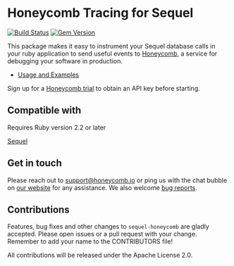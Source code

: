 # Honeycomb Tracing for Sequel

[![Build Status](https://travis-ci.org/honeycombio/sequel-honeycomb.svg?branch=master)](https://travis-ci.org/honeycombio/sequel-honeycomb)
[![Gem Version](https://badge.fury.io/rb/sequel-honeycomb.svg)](https://badge.fury.io/rb/sequel-honeycomb)

This package makes it easy to instrument your Sequel database calls in your ruby application to send useful events to [Honeycomb](https://www.honeycomb.io), a service for debugging your software in production.
- [Usage and Examples](https://docs.honeycomb.io/getting-data-in/beelines/ruby-beeline/)

Sign up for a [Honeycomb
trial](https://ui.honeycomb.io/signup) to obtain an API key before starting.

## Compatible with

Requires Ruby version 2.2 or later

[Sequel](https://github.com/jeremyevans/sequel/)

## Get in touch

Please reach out to [support@honeycomb.io](mailto:support@honeycomb.io) or ping
us with the chat bubble on [our website](https://www.honeycomb.io) for any
assistance. We also welcome [bug reports](https://github.com/honeycombio/sequel-honeycomb/issues).

## Contributions

Features, bug fixes and other changes to `sequel-honeycomb` are gladly accepted. Please
open issues or a pull request with your change. Remember to add your name to the
CONTRIBUTORS file!

All contributions will be released under the Apache License 2.0.
